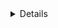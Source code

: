 <details class="mf-entity-entry">
<mf-entity-summary icon="buildings/advanced-foundry/advanced-foundry-icon.png">Advanced foundry</mf-entity-summary>

![Preview](advanced-foundry/advanced-foundry-preview.png)

<table>
    <tr>
        <th>Default name</th>
        <td>"advanced-foundry"</td>
    </tr>
    <tr>
        <th>Default type</th>
        <td>"assembling-machine"</td>
    </tr>
    <tr>
        <th>Size</th>
        <td>8x8</td>
    </tr>
    <tr>
        <th>Frozen graphics</th>
        <td>no</td>
    </tr>
    <tr>
        <th>Sounds</th>
        <td>yes</td>
    </tr>
    <tr>
        <th>Credits</th>
        <td><a href="https://www.figma.com/proto/y1IQG08ZG2jIeJ5sTyF4MP/Factorio-Buildings" target="_blank">Hurricane</a></td>
    </tr>
    <tr>
        <th>License</th>
        <td><a href="https://creativecommons.org/licenses/by/4.0/" target="_blank">CC BY</a></td>
    </tr>
    <tr>
        <th>API</th>
        <td><a href="https://github.com/SimonBrodtmann/mod-framework/blob/main/mf-buildings/code/AdvancedFoundry.lua" target="_blank">/mf-buildings/code/AdvancedFoundry.lua</a></td>
    </tr>
</table>

### Minimal example

```lua
local AdvancedfoundryFactory = require(MF.buildings .. "Advancedfoundry")
local Advancedfoundry = AdvancedfoundryFactory()

Advancedfoundry.EntityBuilder:new()
    :baseProductivity(0.5)
    :allowProductivity(true)
    :apply({
        crafting_categories = table.deepcopy(data.raw["assembling-machine"]["foundry"].crafting_categories),
    })

Advancedfoundry.ItemBuilder:new():apply()

Advancedfoundry.RecipeBuilder:new()
    :ingredients({
        { type = "item", name = "iron-plate", amount = 100 }
    })
    :apply({
        category = "metallurgy-or-assembling"
    })

Advancedfoundry.TechnologyBuilder:new()
    :prerequisites({ "automation-science-pack" })
    :count(500)
    :ingredients({ { "automation-science-pack", 1 } })
    :time(60)
    :apply()
```

### Usage example

```lua
local AdvancedfoundryFactory = require(MF.buildings .. "Advancedfoundry")
local Advancedfoundry = AdvancedfoundryFactory()

Advancedfoundry.EntityBuilder:new()
    :pipes()
    :baseProductivity(0.5)
    :allowProductivity(true)
    :apply({
        crafting_categories = table.deepcopy(data.raw["assembling-machine"]["foundry"].crafting_categories),
        crafting_speed = 8,
        energy_usage = "4MW"
    })

Advancedfoundry.ItemBuilder:new():apply()

Advancedfoundry.RecipeBuilder:new()
    :ingredients({
        { type = "item", name = "iron-plate", amount = 100 }
    })
    :apply({
        category = "metallurgy-or-assembling"
    })

Advancedfoundry.TechnologyBuilder:new()
    :prerequisites({ "automation-science-pack" })
    :count(500)
    :ingredients({ { "automation-science-pack", 1 } })
    :time(60)
    :apply()
```

</details>